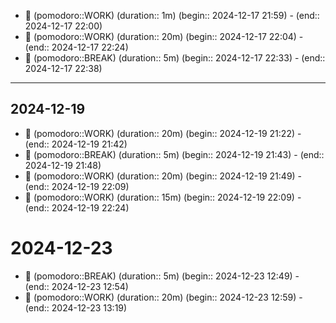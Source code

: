 
- 🍅 (pomodoro::WORK) (duration:: 1m) (begin:: 2024-12-17 21:59) - (end:: 2024-12-17 22:00)
- 🍅 (pomodoro::WORK) (duration:: 20m) (begin:: 2024-12-17 22:04) - (end:: 2024-12-17 22:24)
- 🥤 (pomodoro::BREAK) (duration:: 5m) (begin:: 2024-12-17 22:33) - (end:: 2024-12-17 22:38)
--- 
## 2024-12-19

- 🍅 (pomodoro::WORK) (duration:: 20m) (begin:: 2024-12-19 21:22) - (end:: 2024-12-19 21:42)
- 🥤 (pomodoro::BREAK) (duration:: 5m) (begin:: 2024-12-19 21:43) - (end:: 2024-12-19 21:48)
- 🍅 (pomodoro::WORK) (duration:: 20m) (begin:: 2024-12-19 21:49) - (end:: 2024-12-19 22:09)
- 🍅 (pomodoro::WORK) (duration:: 15m) (begin:: 2024-12-19 22:09) - (end:: 2024-12-19 22:24)
# 2024-12-23

- 🥤 (pomodoro::BREAK) (duration:: 5m) (begin:: 2024-12-23 12:49) - (end:: 2024-12-23 12:54)
- 🍅 (pomodoro::WORK) (duration:: 20m) (begin:: 2024-12-23 12:59) - (end:: 2024-12-23 13:19)